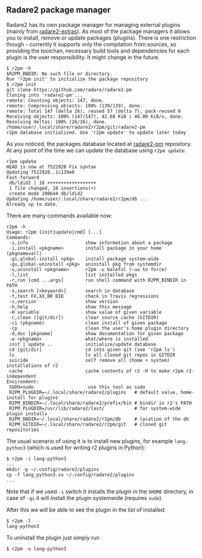 ## Radare2 package manager

Radare2 has its own package manager for managing external plugins (mainly from
[radare2-extras](https://github.com/radare/radare2-extras)). As most of the package managers it allows you to install, remove or update packages (plugins). There is one restriction though - currently it supports only the compilation from sources, so providing the toolchan, necessary build tools and dependencies for each plugin is the user responsibility. It might change in the future.

```
$ r2pm -h
$R2PM_DBDIR: No such file or directory.
Run 'r2pm init' to initialize the package repository
$ r2pm init
git clone https://github.com/radare/radare2-pm
Cloning into 'radare2-pm'...
remote: Counting objects: 147, done.
remote: Compressing objects: 100% (139/139), done.
remote: Total 147 (delta 26), reused 57 (delta 7), pack-reused 0
Receiving objects: 100% (147/147), 42.68 KiB | 48.00 KiB/s, done.
Resolving deltas: 100% (26/26), done.
/home/user/.local/share/radare2/r2pm/git/radare2-pm
r2pm database initialized. Use 'r2pm update' to update later today
```

As you noticed, the packages database located at [radare2-pm](https://github.com/radare/radare2-pm)
repository. At any point of the time we can update the database using `r2pm update`:

```
r2pm update
HEAD is now at 7522928 Fix syntax
Updating 7522928..1c139e0
Fast-forward
 db/ldid2 | 18 ++++++++++++++++++
 1 file changed, 18 insertions(+)
 create mode 100644 db/ldid2
Updating /home/user/.local/share/radare2/r2pm/db ...
Already up to date.
```

There are many commands available now:
```
r2pm -h
Usage: r2pm [init|update|cmd] [...]
Commands:
 -i,info                     show information about a package
 -i,install <pkgname>        install package in your home (pkgname=all)
 -gi,global-install <pkg>    install package system-wide
 -gu,global-uninstall <pkg>  uninstall pkg from systemdir
 -u,uninstall <pkgname>      r2pm -u baleful (-uu to force)
 -l,list                     list installed pkgs
 -r,run [cmd ...args]        run shell command with R2PM_BINDIR in PATH
 -s,search [<keyword>]       search in database
 -t,test FX,XX,BR BID        check in Travis regressions
 -v,version                  show version
 -h,help                     show this message
 -H variable                 show value of given variable
 -c,clean ([git/dir])        clear source cache (GITDIR)
 -ci (pkgname)               clean install of given package
 -cp                         clean the user's home plugin directory
 -d,doc [pkgname]            show documentation for given package
 -w <pkgname>                what/where is installed
 init | update ..            initialize/update database
 cd [git/dir]                cd into given git (see 'r2pm ls')
 ls                          ls all cloned git repos in GITDIR
 suicide                     self remove all (home + system) installations of r2
 cache                       cache contents of r2 -H to make r2pm r2-independent
Environment:
 SUDO=sudo                    use this tool as sudo
 R2PM_PLUGDIR=~/.local/share/radare2/plugins   # default value, home-install for plugins
 R2PM_BINDIR=~/.local/share/radare2/prefix/bin # bindir in r2's PATH
 R2PM_PLUGDIR=/usr/lib/radare2/last/           # for system-wide plugin installs
 R2PM_DBDIR=~/.local/share/radare2/r2pm/db     # location of the db
 R2PM_GITDIR=~/.local/share/radare2/r2pm/git   # cloned git repositories
```

The usual scenario of using it is to install new plugins, for example `lang-python3` (which is used
for writing r2 plugins in Python):

```
$ r2pm -i lang-python3
...
mkdir -p ~/.config/radare2/plugins
cp -f lang_python3.so ~/.config/radare2/plugins
...
```

Note that if we used `-i` switch it installs the plugin in the `$HOME` directory, in case of `-gi`
it will install the plugin systemwide (requires `sudo`).

After this we will be able to see the plugin in the list of installed:

```
$ r2pm -l
lang-python3
```

To uninstall the plugin just simply run

```
$ r2pm -u lang-python3
```

